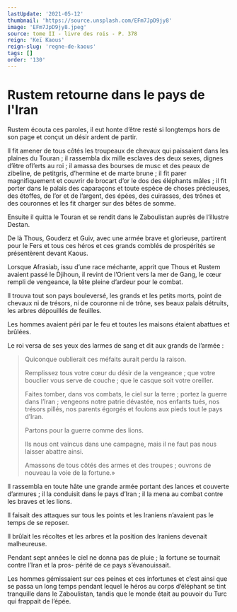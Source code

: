 ```yaml
---
lastUpdate: '2021-05-12'
thumbnail: 'https://source.unsplash.com/EFm7JpD9jy8'
image: 'EFm7JpD9jy8.jpeg'
source: tome II - livre des rois - P. 378
reign: 'Keï Kaous'
reign-slug: 'regne-de-kaous'
tags: []
order: '130'
---
```


# Rustem retourne dans le pays de l'Iran

Rustem écouta ces paroles, il eut honte d’être resté si longtemps hors de son page et conçut un désir ardent de partir.

Il fit amener de tous côtés les troupeaux de chevaux qui paissaient dans les plaines du Touran ; il rassembla dix mille esclaves des deux sexes, dignes d’être ofl’erts au roi ; il amassa des bourses de musc et des peaux de zibeline, de petitgris, d’hermine et de marte brune ; il fit parer magnifiquement et couvrir de brocart d’or le dos des éléphants mâles ; il fit porter dans le palais des caparaçons et toute espèce de choses précieuses, des étoffes, de l’or et de l’argent, des épées, des cuirasses, des trônes et des couronnes et les fit charger sur des bêtes de somme.

Ensuite il quitta le Touran et se rendit dans le Zaboulistan auprès de l’illustre Destan.

De là Thous, Gouderz et Guiv, avec une armée brave et glorieuse, partirent pour le Fers et tous ces héros et ces grands comblés de prospérités se présentèrent devant Kaous.

Lorsque Afrasiab, issu d’une race méchante, apprit que Thous et Rustem avaient passé le Djihoun, il revint de l’Orient vers la mer de Gang, le cœur rempli de vengeance, la tête pleine d’ardeur pour le combat.

Il trouva tout son pays bouleversé, les grands et les petits morts, point de chevaux ni de trésors, ni de couronne ni de trône, ses beaux palais détruits, les arbres dépouillés de feuilles.

Les hommes avaient péri par le feu et toutes les maisons étaient abattues et brûlées.

Le roi versa de ses yeux des larmes de sang et dit aux grands de l’armée :

> Quiconque oublierait ces méfaits aurait perdu la raison.
>
> Remplissez tous votre cœur du désir de la vengeance ; que votre bouclier vous serve de couche ; que le casque soit votre oreiller.
>
> Faites tomber, dans vos combats, le ciel sur la terre ; portez la guerre dans l’Iran ; vengeons notre patrie dévastée, nos enfants tués, nos trésors pillés, nos parents égorgés et foulons aux pieds tout le pays d’Iran.
>
> Partons pour la guerre comme des lions.
>
> Ils nous ont vaincus dans une campagne, mais il ne faut pas nous laisser abattre ainsi.
>
> Amassons de tous côtés des armes et des troupes ; ouvrons de nouveau la voie de la fortune.»

Il rassembla en toute hâte une grande armée portant des lances et couverte d’armures ; il la conduisit dans le pays d’Iran ; il la mena au combat contre les braves et les lions.

Il faisait des attaques sur tous les points et les Iraniens n’avaient pas le temps de se reposer.

Il brûlait les récoltes et les arbres et la position des Iraniens devenait malheureuse.

Pendant sept années le ciel ne donna pas de pluie ; la fortune se tournait contre l’Iran et la pros- périté de ce pays s’évanouissait.

Les hommes gémissaient sur ces peines et ces infortunes et c’est ainsi que se passa un long temps pendant lequel le héros au corps d’éléphant se tint tranquille dans le Zaboulistan, tandis que le monde était au pouvoir du Turc qui frappait de l’épée.
